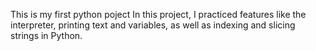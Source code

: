 This is my first python poject
In this project, I practiced features like the interpreter, printing text and variables, as well as indexing and slicing strings in Python.

